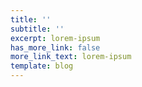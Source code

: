 ```yaml
---
title: ''
subtitle: ''
excerpt: lorem-ipsum
has_more_link: false
more_link_text: lorem-ipsum
template: blog
---
```

